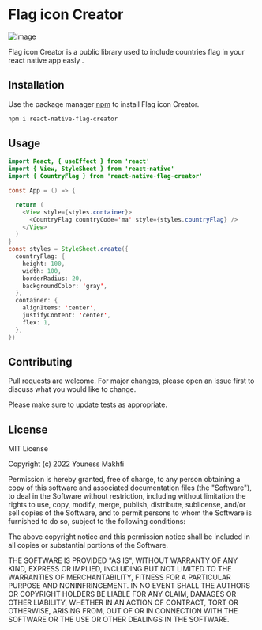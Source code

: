# Flag icon Creator
![image]([https://wallpapercave.com/wp/wp2440274.jpg](https://memberfiles.freewebs.com/98/56/37315698/photos/Nato-Flags/Nato%20Member%20Flags.png))

Flag icon  Creator is a public library used to include countries flag in your react native app easly .

## Installation

Use the package manager [npm](https://www.npmjs.com/) to install Flag icon Creator.

```bash
npm i react-native-flag-creator
```

## Usage

```java
import React, { useEffect } from 'react'
import { View, StyleSheet } from 'react-native'
import { CountryFlag } from 'react-native-flag-creator'

const App = () => {

  return (
    <View style={styles.container}>
      <CountryFlag countryCode='ma' style={styles.countryFlag} />
    </View>
  )
}
const styles = StyleSheet.create({
  countryFlag: {
    height: 100,
    width: 100,
    borderRadius: 20,
    backgroundColor: 'gray',
  },
  container: {
    alignItems: 'center',
    justifyContent: 'center',
    flex: 1,
  },
})
```

## Contributing
Pull requests are welcome. For major changes, please open an issue first to discuss what you would like to change.

Please make sure to update tests as appropriate.

## License
MIT License

Copyright (c) 2022 Youness Makhfi

Permission is hereby granted, free of charge, to any person obtaining a copy
of this software and associated documentation files (the "Software"), to deal
in the Software without restriction, including without limitation the rights
to use, copy, modify, merge, publish, distribute, sublicense, and/or sell
copies of the Software, and to permit persons to whom the Software is
furnished to do so, subject to the following conditions:

The above copyright notice and this permission notice shall be included in all
copies or substantial portions of the Software.

THE SOFTWARE IS PROVIDED "AS IS", WITHOUT WARRANTY OF ANY KIND, EXPRESS OR
IMPLIED, INCLUDING BUT NOT LIMITED TO THE WARRANTIES OF MERCHANTABILITY,
FITNESS FOR A PARTICULAR PURPOSE AND NONINFRINGEMENT. IN NO EVENT SHALL THE
AUTHORS OR COPYRIGHT HOLDERS BE LIABLE FOR ANY CLAIM, DAMAGES OR OTHER
LIABILITY, WHETHER IN AN ACTION OF CONTRACT, TORT OR OTHERWISE, ARISING FROM,
OUT OF OR IN CONNECTION WITH THE SOFTWARE OR THE USE OR OTHER DEALINGS IN THE
SOFTWARE.
